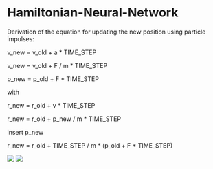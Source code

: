 # Hamiltonian-Neural-Network

Derivation of the equation for updating the new position using particle impulses:

v_new = v_old + a * TIME_STEP

v_new = v_old + F / m * TIME_STEP

p_new = p_old + F * TIME_STEP

with

r_new = r_old + v * TIME_STEP

r_new = r_old + p_new / m * TIME_STEP


insert p_new

r_new = r_old + TIME_STEP / m * (p_old + F * TIME_STEP)

<img src="https://render.githubusercontent.com/render/math?math=\vec{\nu}_{new} = \nu_{old} + a \cdot \mathbb{\Delta} t">

<img src="https://render.githubusercontent.com/render/math?math=\nu_{new} = \nu_{old} + a\cdot\mathbb{\Delta}t">
